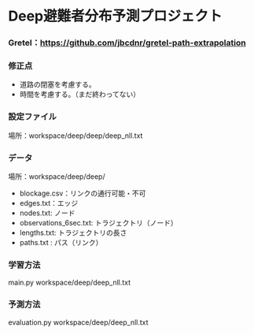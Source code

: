 # Deep避難者分布予測プロジェクト

### Gretel：https://github.com/jbcdnr/gretel-path-extrapolation<br>

### 修正点
*   道路の閉塞を考慮する。
*   時間を考慮する。（まだ終わってない）

### 設定ファイル
場所：workspace/deep/deep/deep_nll.txt

### データ
場所：workspace/deep/deep/
*   blockage.csv：リンクの通行可能・不可
*   edges.txt：エッジ
*   nodes.txt: ノード
*   observations_6sec.txt: トラジェクトリ（ノード）
*   lengths.txt: トラジェクトリの長さ
*   paths.txt : パス（リンク）

### 学習方法
main.py workspace/deep/deep_nll.txt

### 予測方法
evaluation.py workspace/deep/deep_nll.txt
